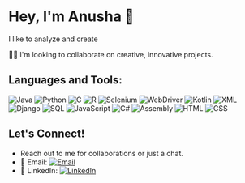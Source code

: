 # Hey, I'm Anusha 👋

I like to analyze and create

🧑‍💼 I'm looking to collaborate on creative, innovative projects.



## Languages and Tools:
![Java](https://img.shields.io/badge/-Java-%23ED8B00?style=flat&logo=java&logoColor=white)
![Python](https://img.shields.io/badge/-Python-%233776AB?style=flat&logo=python&logoColor=white)
![C](https://img.shields.io/badge/-C-%23A8B9CC?style=flat&logo=c&logoColor=white)
![R](https://img.shields.io/badge/-R-%23276DC3?style=flat&logo=r&logoColor=white)
![Selenium](https://img.shields.io/badge/-Selenium-%23green?style=flat&logo=selenium&logoColor=white)
![WebDriver](https://img.shields.io/badge/-WebDriver-%23green?style=flat&logo=selenium&logoColor=white)
![Kotlin](https://img.shields.io/badge/-Kotlin-%230095D5?style=flat&logo=kotlin&logoColor=white)
![XML](https://img.shields.io/badge/-XML-%23e34c26?style=flat&logo=file-type-xml&logoColor=white)
![Django](https://img.shields.io/badge/-Django-%23092E20?style=flat&logo=django&logoColor=white)
![SQL](https://img.shields.io/badge/-SQL-%23007ACC?style=flat&logo=sqlite&logoColor=white)
![JavaScript](https://img.shields.io/badge/-JavaScript-%23F7DF1E?style=flat&logo=javascript&logoColor=black)
![C#](https://img.shields.io/badge/-C%23-%23239120?style=flat&logo=c-sharp&logoColor=white)
![Assembly](https://img.shields.io/badge/-Assembly-%2300599C?style=flat&logo=asm&logoColor=white)
![HTML](https://img.shields.io/badge/-HTML5-%23E34F26?style=flat&logo=html5&logoColor=white)
![CSS](https://img.shields.io/badge/-CSS3-%231572B6?style=flat&logo=css3&logoColor=white)





## Let's Connect!

- Reach out to me for collaborations or just a chat.
- 📧 Email: [![Email](https://img.shields.io/badge/Email-anusha.venkat2004%40gmail.com-blue)](mailto:anusha.venkat2004@gmail.com)
- 🔗 LinkedIn: [![LinkedIn](https://img.shields.io/badge/LinkedIn-0077B5?style=flat&logo=linkedin&logoColor=white)](https://www.linkedin.com/in/anusha-venkatramanan-077a6827b)


  







